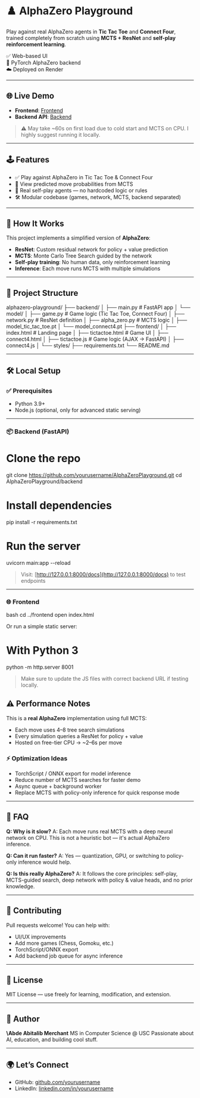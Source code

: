 
# ♟️ AlphaZero Playground

Play against real AlphaZero agents in **Tic Tac Toe** and **Connect Four**, trained completely from scratch using **MCTS + ResNet** and **self-play reinforcement learning**.

✅ Web-based UI  
🧠 PyTorch AlphaZero backend  
☁️ Deployed on Render

---

## 🌐 Live Demo

- **Frontend**: [Frontend](https://alphazeroplayground-qdph.onrender.com/home.html)
- **Backend API**: [Backend](https://alphazeroplayground-qdph.onrender.com)

> ⚠️ May take ~60s on first load due to cold start and MCTS on CPU. I highly suggest running it locally.

---

## 🕹️ Features

- ✅ Play against AlphaZero in Tic Tac Toe & Connect Four  
- 🎯 View predicted move probabilities from MCTS  
- 🧠 Real self-play agents — no hardcoded logic or rules  
- 🛠️ Modular codebase (games, network, MCTS, backend separated)

---

## 🧠 How It Works

This project implements a simplified version of **AlphaZero**:

- **ResNet**: Custom residual network for policy + value prediction  
- **MCTS**: Monte Carlo Tree Search guided by the network  
- **Self-play training**: No human data, only reinforcement learning  
- **Inference**: Each move runs MCTS with multiple simulations

---

## 📁 Project Structure

alphazero-playground/
├── backend/
│   ├── main.py              # FastAPI app
│   └── model/
│       ├── game.py          # Game logic (Tic Tac Toe, Connect Four)
│       ├── network.py       # ResNet definition
│       ├── alpha\_zero.py    # MCTS logic
│       ├── model\_tic\_tac\_toe.pt
│       └── model\_connect4.pt
├── frontend/
│   ├── index.html           # Landing page
│   ├── tictactoe.html       # Game UI
│   ├── connect4.html
│   ├── tictactoe.js         # Game logic (AJAX → FastAPI)
│   ├── connect4.js
│   └── styles/
├── requirements.txt
└── README.md


---

## 🛠️ Local Setup

### ✅ Prerequisites

- Python 3.9+
- Node.js (optional, only for advanced static serving)

---

### 📦 Backend (FastAPI)

# Clone the repo
git clone https://github.com/yourusername/AlphaZeroPlayground.git
cd AlphaZeroPlayground/backend

# Install dependencies
pip install -r requirements.txt

# Run the server
uvicorn main:app --reload


> Visit: [http://127.0.0.1:8000/docs](http://127.0.0.1:8000/docs) to test endpoints

---

### 🌐 Frontend

bash
cd ../frontend
open index.html


Or run a simple static server:

# With Python 3
python -m http.server 8001

> Make sure to update the JS files with correct backend URL if testing locally.


## ⚠️ Performance Notes

This is a **real AlphaZero** implementation using full MCTS:

* Each move uses 4–8 tree search simulations
* Every simulation queries a ResNet for policy + value
* Hosted on free-tier CPU → \~2–6s per move

### ⚡ Optimization Ideas

* TorchScript / ONNX export for model inference
* Reduce number of MCTS searches for faster demo
* Async queue + background worker
* Replace MCTS with policy-only inference for quick response mode

---




## 🙋 FAQ

**Q: Why is it slow?**
A: Each move runs real MCTS with a deep neural network on CPU. This is not a heuristic bot — it's actual AlphaZero inference.

**Q: Can it run faster?**
A: Yes — quantization, GPU, or switching to policy-only inference would help.

**Q: Is this really AlphaZero?**
A: It follows the core principles: self-play, MCTS-guided search, deep network with policy & value heads, and no prior knowledge.

---

## 🤝 Contributing

Pull requests welcome! You can help with:

* UI/UX improvements
* Add more games (Chess, Gomoku, etc.)
* TorchScript/ONNX export
* Add backend job queue for async inference

---

## 🧾 License

MIT License — use freely for learning, modification, and extension.

---

## 👤 Author

**\Abde Abitalib Merchant**
MS in Computer Science @ USC
Passionate about AI, education, and building cool stuff.

---

## 🌍 Let’s Connect

* GitHub: [github.com/yourusername](https://github.com/yourusername)
* LinkedIn: [linkedin.com/in/yourusername](https://linkedin.com/in/yourusername)


